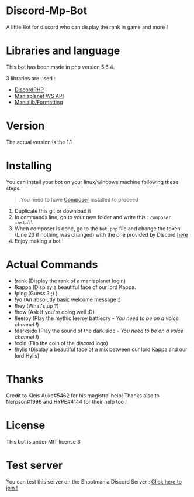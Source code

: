 # Discord-Mp-Bot
A little Bot for discord who can display the rank in game and more !

# Libraries and language
This bot has been made in php version 5.6.4.

3 libraries are used :
- [DiscordPHP](https://github.com/teamreflex/DiscordPHP)
- [Maniaplanet WS API](https://github.com/maniaplanet/maniaplanet-ws-sdk)
- [Manialib/Formatting](https://github.com/manialib/formatting)

# Version
The actual version is the 1.1

# Installing
You can install your bot on your linux/windows machine following these steps.
> You need to have [Composer](https://getcomposer.org/) installed to proceed

1. Duplicate this git or download it
2. In commands line, go to your new folder and write this :
`composer install`
3. When composer is done, go to the `bot.php` file and change the token (Line 23 if nothing was changed) with the one provided by Discord [here](https://discordapp.com/developers/applications/me)
4. Enjoy making a bot !

# Actual Commands
* !rank (Display the rank of a maniaplanet login)
* !kappa (Display a beautiful face of our lord Kappa.
* !ping (Guess ? ;) )
* !yo (An absolutly basic welcome message :) 
* !hey (What\'s up ?)
* !how (Ask if you\'re doing well :D)
* !leeroy (Play the mythic leeroy battlecry - *You need to be on a voice channel !*)
* !darkside (Play the sound of the dark side - *You need to be on a voice channel !*)
* !coin (Flip the coin of the discord logo)
* !hylis (Display a beautiful face of a mix between our lord Kappa and our lord Hylis)

# Thanks
Credit to Kleis Auke#5462 for his magistral help!
Thanks also to Nerpson#1996 and HYPE#4144 for their help too !

# License
This bot is under MIT license 3

# Test server
You can test this server on the Shootmania Discord Server : [Click here to join !](https://discord.gg/3kfe5)
